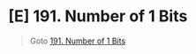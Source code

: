 # [E] 191. Number of 1 Bits
> Goto [191. Number of 1 Bits](https://leetcode.com/problems/number-of-1-bits/description/)